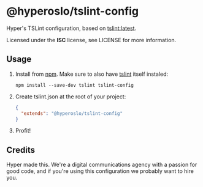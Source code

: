 # @hyperoslo/tslint-config

Hyper's TSLint configuration, based on [tslint:latest].

Licensed under the **ISC** license, see LICENSE for more information.

[tslint:latest]: https://github.com/palantir/tslint/blob/master/src/configs/latest.ts

## Usage

1. Install from [npm]. Make sure to also have [tslint] itself instaled:

   ```shell
   npm install --save-dev tslint tslint-config
   ```

2. Create tslint.json at the root of your project:

   ```json
   {
     "extends": "@hyperoslo/tslint-config"
   }
   ```

3. Profit!

[npm]: https://www.npmjs.com/package/tslint-config
[tslint]: https://www.npmjs.com/package/tslint

## Credits

Hyper made this. We're a digital communications agency with a passion for good
code, and if you're using this configuration we probably want to hire you.
